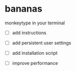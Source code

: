 # bananas

monkeytype in your terminal

- [ ] add instructions
- [ ] add persistent user settings
- [ ] add installation script 
- [ ] improve performance

